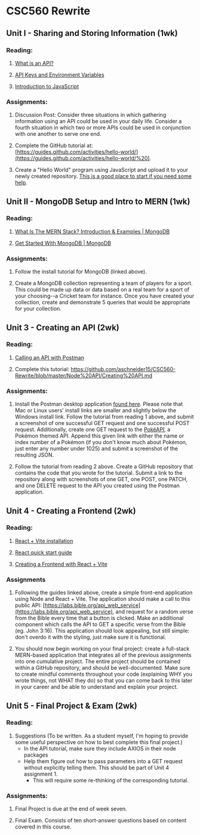 # CSC560 Rewrite

## Unit I - Sharing and Storing Information (1wk)

### Reading:

1. [What is an API?](https://www.geeksforgeeks.org/what-is-an-api/)

2. [API Keys and Environment Variables](https://www.netlify.com/blog/a-guide-to-storing-api-keys-securely-with-environment-variables/)

3. [Introduction to JavaScript](https://www.geeksforgeeks.org/introduction-to-javascript/?ref=lbp)

### Assignments:

1. Discussion Post: Consider three situations in which gathering information using an API could be used in your daily life. Consider a fourth situation in which two or more APIs could be used in conjunction with one another to serve one end.

2. Complete the GitHub tutorial at: [https://guides.github.com/activities/hello-world/](https://guides.github.com/activities/hello-world/%20).

3. Create a "Hello World" program using JavaScript and upload it to your newly created repository. [This is a good place to start if you need some help](https://www.programiz.com/javascript/examples/hello-world).

## Unit II - MongoDB Setup and Intro to MERN (1wk)

### Reading:

1. [What Is The MERN Stack? Introduction & Examples | MongoDB](https://www.mongodb.com/mern-stack)

2. [Get Started With MongoDB | MongoDB](https://www.mongodb.com/basics/get-started)

### Assignments:

1. Follow the install tutorial for MongoDB (linked above).

2. Create a MongoDB collection representing a team of players for a sport. This could be made up data or data based on a real team for a sport of your choosing--a Cricket team for instance. Once you have created your collection, create and demonstrate 5 queries that would be appropriate for your collection.

## Unit 3 - Creating an API (2wk)

### Reading:

1. [Calling an API with Postman](https://www.guru99.com/postman-tutorial.html)

2. Complete this tutorial: https://github.com/aschneider15/CSC560-Rewrite/blob/master/Node%20API/Creating%20API.md

### Assignments:

1. Install the Postman desktop application [found here](https://www.postman.com/downloads/). Please note that Mac or Linux users' install links are smaller and slightly below the Windows install link. Follow the tutorial from reading 1 above, and submit a screenshot of one successful GET request and one successful POST request. Additionally, create one GET request to the [PokéAPI](https://pokeapi.co/api/v2/pokemon/), a Pokémon themed API. Append this given link with either the name or index number of a Pokémon (if you don't know much about Pokémon, just enter any number under 1025) and submit a screenshot of the resulting JSON.

2. Follow the tutorial from reading 2 above. Create a GitHub repository that contains the code that you wrote for the tutorial. Submit a link to the repository along with screenshots of one GET, one POST, one PATCH, and one DELETE request to the API you created using the Postman application.

## Unit 4 - Creating a Frontend (2wk)

### Reading:

1. [React + Vite installation](https://vitejs.dev/guide/)

2. [React quick start guide](https://react.dev/learn)

3. [Creating a Frontend with React + Vite](https://github.com/aschneider15/CSC560-Rewrite/blob/master/Creating%20React%20%2B%20Vite%20frontend.md)

### Assignments

1. Following the guides linked above, create a simple front-end application using Node and React + Vite. The application should make a call to this public API: [https://labs.bible.org/api_web_service](https://labs.bible.org/api_web_service), and request for a random verse from the Bible every time that a button is clicked. Make an additional component which calls the API to GET a specific verse from the Bible (eg. John 3:16). This application should look appealing, but still simple: don't overdo it with the styling, just make sure it is functional. 

2. You should now begin working on your final project: create a full-stack MERN-based application that integrates all of the previous assignments into one cumulative project. The entire project should be contained within a GitHub repository, and should be well-documented. Make sure to create mindful comments throughout your code (explaining WHY you wrote things, not WHAT they do) so that you can come back to this later in your career and be able to understand and explain your project.

## Unit 5 - Final Project & Exam (2wk)

### Reading:

1. Suggestions (To be written. As a student myself, I'm hoping to provide some useful perspective on how to best complete this final project.)
   - In the API tutorial, make sure they include AXIOS in their node packages
   - Help them figure out how to pass parameters into a GET request without explicitly telling them. This should be part of Unit 4 assignment 1.
     - This will require some re-thinking of the corresponding tutorial.

### Assignments:

1. Final Project is due at the end of week seven.

2. Final Exam. Consists of ten short-answer questions based on content covered in this course.
